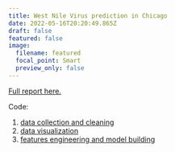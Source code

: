 ```yaml
---
title: West Nile Virus prediction in Chicago
date: 2022-05-16T20:20:49.865Z
draft: false
featured: false
image:
  filename: featured
  focal_point: Smart
  preview_only: false
---
```

[Full report here.](https://github.com/CPLN-680-Spring-2022/Yao_Hanpu_Chicago_WestNileVirus/blob/main/Yao_West%20Nile%20Virus%20Prediction_report.pdf)

Code:

1. [data collection and cleaning](https://github.com/CPLN-680-Spring-2022/Yao_Hanpu_Chicago_WestNileVirus/blob/main/code/0_data_collection_2.ipynb)
2. [data visualization](https://github.com/CPLN-680-Spring-2022/Yao_Hanpu_Chicago_WestNileVirus/blob/main/code/1_visualisation.ipynb)
3. [features engineering and model building](https://github.com/CPLN-680-Spring-2022/Yao_Hanpu_Chicago_WestNileVirus/blob/main/code/2_featureEng_%26models.ipynb)